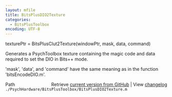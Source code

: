 ```yaml
---
layout: mfile
title: BitsPlusDIO2Texture
categories:
  - BitsPlusToolbox
encoding: UTF-8
---
```


texturePtr = BitsPlusClut2Texture\(windowPtr, mask, data, command\)

  Generates a PsychToolbox texture containing the magic code and data
  required to set the DIO in Bits++ mode.

  'mask', 'data', and 'command' have the same meaning as in the function
  'bitsEncodeDIO.m'.


<div class="code_header" style="text-align:right;">
  <span style="float:left;">Path&nbsp;&nbsp;</span> <span class="counter">Retrieve <a href=
  "https://raw.github.com/Psychtoolbox-3/Psychtoolbox-3/beta/./PsychHardware/BitsPlusToolbox/BitsPlusDIO2Texture.m">current version from GitHub</a> | View <a href=
  "https://github.com/Psychtoolbox-3/Psychtoolbox-3/commits/beta/./PsychHardware/BitsPlusToolbox/BitsPlusDIO2Texture.m">changelog</a></span>
</div>
<div class="code">
  <code>./PsychHardware/BitsPlusToolbox/BitsPlusDIO2Texture.m</code>
</div>
